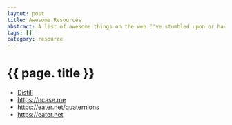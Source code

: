 ```yaml
---
layout: post
title: Awesome Resources
abstract: A list of awesome things on the web I've stumbled upon or have been directed to.
tags: []
category: resource
---
```


# {{ page. title }}

* [Distill](https://distill.pub/)
* https://ncase.me
* https://eater.net/quaternions
* https://eater.net

